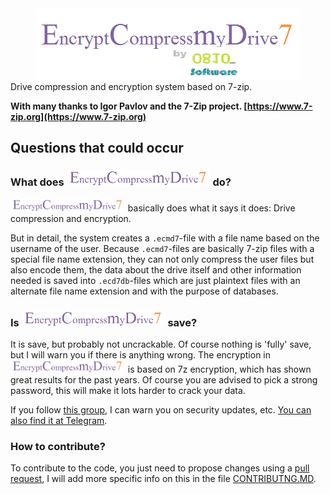 <center><img alt="EncryptCompressmyDrive7" src="https://raw.githubusercontent.com/0810-software/encryptcompressmydrive7/master/img/Logo3.png"></center>
Drive compression and encryption system based on 7-zip.



**With many thanks to Igor Pavlov and the 7-Zip project. [https://www.7-zip.org](https://www.7-zip.org)**

## Questions that could occur

### What does <img src="https://raw.githubusercontent.com/0810-software/encryptcompressmydrive7/master/img/Logo4.png" alt="EncryptCompressmyDrive7" height="25" /> do?

<img src="https://raw.githubusercontent.com/0810-software/encryptcompressmydrive7/master/img/Logo4.png" alt="EncryptCompressmyDrive7" height="20" /> basically does what it says it does:  Drive compression and encryption.

But in detail, the system creates a `.ecmd7`-file with a file name based on the username of the user. Because `.ecmd7`-files are basically 7-zip files with a special file name extension, they can not only compress the user files but also encode them, the data about the drive itself and other information needed is saved into `.ecd7db`-files which are just plaintext files with an alternate file name extension and with the purpose of databases.

### Is <img src="https://raw.githubusercontent.com/0810-software/encryptcompressmydrive7/master/img/Logo4.png" alt="EncryptCompressmyDrive7" height="25" /> save?

It is save, but probably not uncrackable. Of course nothing is 'fully' save, but I will warn you if there is anything wrong. The encryption in <img src="https://raw.githubusercontent.com/0810-software/encryptcompressmydrive7/master/img/Logo4.png" alt="EncryptCompressmyDrive7" height="20" /> is based on 7z encryption, which has shown great results for the past years. Of course you are advised to pick a strong password, this will make it lots harder to crack your data.

If you follow [this group](https://groups.google.com/forum/#!forum/encryptcompressmydrive7), I can warn you on security updates, etc. [You can also find it at Telegram](https://t.me/EncryptCompressmyDrive7).

### How to contribute?

To contribute to the code, you just need to propose changes using a [pull request](https://help.github.com/articles/creating-a-pull-request/), I will add more specific info on this in the file [CONTRIBUTNG.MD](https://github.com/0810-software/encryptcompressmydrive7/blob/master/CONTRIBUTNG.MD).
